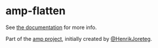# amp-flatten

See [the documentation](http://amp.ampersandjs.com#amp-flatten) for more info.

Part of the [amp project](http://amp.ampersandjs.com#amp-flatten), initially created by [@HenrikJoreteg](http://twitter.com/henrikjoreteg).